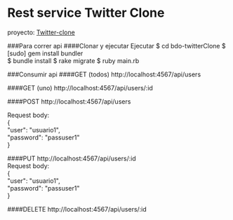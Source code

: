 # Rest service Twitter Clone

proyecto: [Twitter-clone](https://github.com/bmonsalves/bdo-twitterClone)  

###Para correr api
####Clonar y ejecutar Ejecutar
$ cd bdo-twitterClone
$ [sudo] gem install bundler  
$ bundle install
$ rake migrate
$ ruby main.rb


###Consumir api
####GET (todos)
http://localhost:4567/api/users

####GET (uno)
http://localhost:4567/api/users/:id


####POST
http://localhost:4567/api/users  

Request body:  
{  
  "user": "usuario1",  
  "password": "passuser1"  
}  

####PUT
http://localhost:4567/api/users/:id  
Request body:  
{  
  "user": "usuario1",  
  "password": "passuser1"  
} 

####DELETE
http://localhost:4567/api/users/:id 